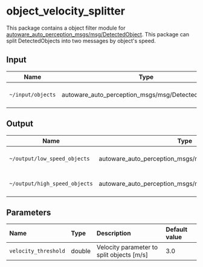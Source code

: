 # object_velocity_splitter

This package contains a object filter module for [autoware_auto_perception_msgs/msg/DetectedObject](https://gitlab.com/autowarefoundation/autoware.auto/autoware_auto_msgs/-/blob/master/autoware_auto_perception_msgs/msg/DetectedObject.idl).
This package can split DetectedObjects into two messages by object's speed.

## Input

| Name              | Type                                                 | Description          |
| ----------------- | ---------------------------------------------------- | -------------------- |
| `~/input/objects` | autoware_auto_perception_msgs/msg/DetectedObject.msg | 3D detected objects. |

## Output

| Name                          | Type                                                  | Description             |
| ----------------------------- | ----------------------------------------------------- | ----------------------- |
| `~/output/low_speed_objects`  | autoware_auto_perception_msgs/msg/DetectedObjects.msg | Objects with low speed  |
| `~/output/high_speed_objects` | autoware_auto_perception_msgs/msg/DetectedObjects.msg | Objects with high speed |

## Parameters

| Name                 | Type   | Description                               | Default value |
| :------------------- | :----- | :---------------------------------------- | :------------ |
| `velocity_threshold` | double | Velocity parameter to split objects [m/s] | 3.0           |
